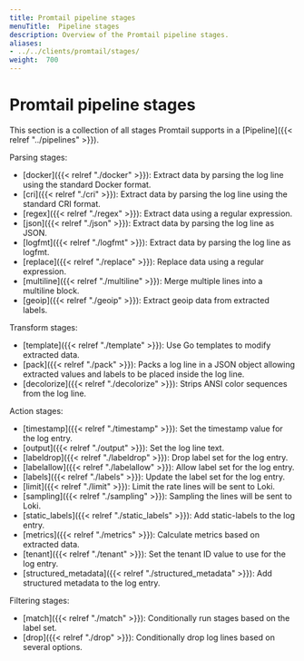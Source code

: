 ```yaml
---
title: Promtail pipeline stages
menuTitle:  Pipeline stages
description: Overview of the Promtail pipeline stages.
aliases: 
- ../../clients/promtail/stages/
weight:  700
---
```


# Promtail pipeline stages

This section is a collection of all stages Promtail supports in a
[Pipeline]({{< relref "../pipelines" >}}).

Parsing stages:

  - [docker]({{< relref "./docker" >}}): Extract data by parsing the log line using the standard Docker format.
  - [cri]({{< relref "./cri" >}}): Extract data by parsing the log line using the standard CRI format.
  - [regex]({{< relref "./regex" >}}): Extract data using a regular expression.
  - [json]({{< relref "./json" >}}): Extract data by parsing the log line as JSON.
  - [logfmt]({{< relref "./logfmt" >}}): Extract data by parsing the log line as logfmt.
  - [replace]({{< relref "./replace" >}}): Replace data using a regular expression.
  - [multiline]({{< relref "./multiline" >}}): Merge multiple lines into a multiline block.
  - [geoip]({{< relref "./geoip" >}}): Extract geoip data from extracted labels.

Transform stages:

  - [template]({{< relref "./template" >}}): Use Go templates to modify extracted data.
  - [pack]({{< relref "./pack" >}}): Packs a log line in a JSON object allowing extracted values and labels to be placed inside the log line.
  - [decolorize]({{< relref "./decolorize" >}}): Strips ANSI color sequences from the log line.

Action stages:

  - [timestamp]({{< relref "./timestamp" >}}): Set the timestamp value for the log entry.
  - [output]({{< relref "./output" >}}): Set the log line text.
  - [labeldrop]({{< relref "./labeldrop" >}}): Drop label set for the log entry.
  - [labelallow]({{< relref "./labelallow" >}}): Allow label set for the log entry.
  - [labels]({{< relref "./labels" >}}): Update the label set for the log entry.
  - [limit]({{< relref "./limit" >}}): Limit the rate lines will be sent to Loki.
  - [sampling]({{< relref "./sampling" >}}): Sampling the lines will be sent to Loki.
  - [static_labels]({{< relref "./static_labels" >}}): Add static-labels to the log entry. 
  - [metrics]({{< relref "./metrics" >}}): Calculate metrics based on extracted data.
  - [tenant]({{< relref "./tenant" >}}): Set the tenant ID value to use for the log entry.
  - [structured_metadata]({{< relref "./structured_metadata" >}}): Add structured metadata to the log entry.

Filtering stages:

  - [match]({{< relref "./match" >}}): Conditionally run stages based on the label set.
  - [drop]({{< relref "./drop" >}}): Conditionally drop log lines based on several options.
